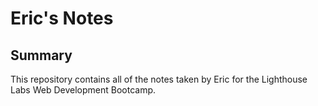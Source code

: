 # Eric's Notes

## Summary 

This repository contains all of the notes taken by Eric for the Lighthouse Labs Web Development Bootcamp.
